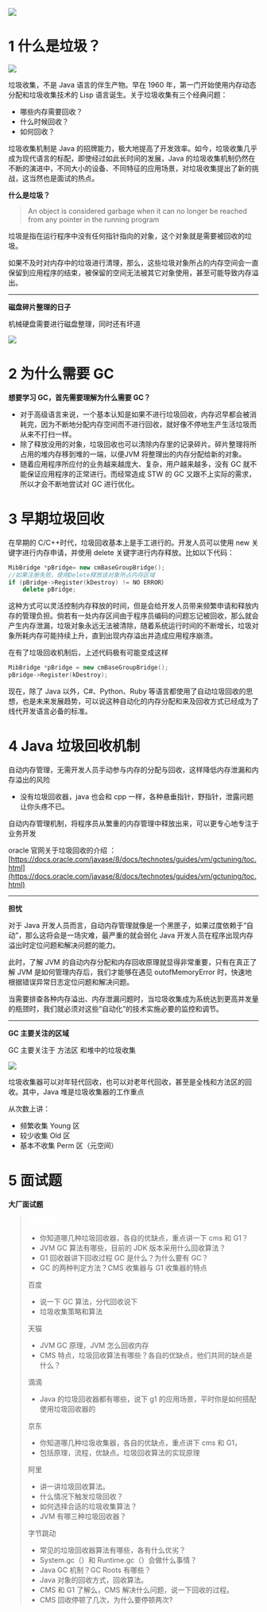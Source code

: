 ![](images/180.png)

# 1 什么是垃圾？
![](images/181.png)

垃圾收集，不是 Java 语言的伴生产物。早在 1960 年，第一门开始使用内存动态分配和垃圾收集技术的 Lisp 语言诞生。关于垃圾收集有三个经典问题：

+ 哪些内存需要回收？
+ 什么时候回收？
+ 如何回收？

垃圾收集机制是 Java 的招牌能力，极大地提高了开发效率。如今，垃圾收集几乎成为现代语言的标配，即使经过如此长时间的发展，Java 的垃圾收集机制仍然在不断的演进中，不同大小的设备、不同特征的应用场景，对垃圾收集提出了新的挑战，这当然也是面试的热点。



**什么是垃圾？**

> An object is considered garbage when it can no longer be reached from any pointer in the running program
>

垃圾是指在运行程序中没有任何指针指向的对象，这个对象就是需要被回收的垃圾。

如果不及时对内存中的垃圾进行清理，那么，这些垃圾对象所占的内存空间会一直保留到应用程序的结束，被保留的空间无法被其它对象使用，甚至可能导致内存溢出。

****

**磁盘碎片整理的日子**

机械硬盘需要进行磁盘整理，同时还有坏道

![](images/182.png)

# 2 为什么需要 GC
**想要学习 GC，首先需要理解为什么需要 GC？**

+ 对于高级语言来说，一个基本认知是如果不进行垃圾回收，内存迟早都会被消耗完，因为不断地分配内存空间而不进行回收，就好像不停地生产生活垃圾而从来不打扫一样。
+ 除了释放没用的对象，垃圾回收也可以清除内存里的记录碎片。碎片整理将所占用的堆内存移到堆的一端，以便JVM 将整理出的内存分配给新的对象。
+ 随着应用程序所应付的业务越来越庞大、复杂，用户越来越多，没有 GC 就不能保证应用程序的正常进行。而经常造成 STW 的 GC 又跟不上实际的需求，所以才会不断地尝试对 GC 进行优化。

# 3 早期垃圾回收
在早期的 C/C++时代，垃圾回收基本上是手工进行的。开发人员可以使用 new 关键字进行内存申请，并使用 delete 关键字进行内存释放。比如以下代码：

```cpp
MibBridge *pBridge= new cmBaseGroupBridge();
//如果注册失败，使用Delete释放该对象所占内存区域
if (pBridge->Register(kDestroy) != NO ERROR）
	delete pBridge;
```

这种方式可以灵活控制内存释放的时间，但是会给开发人员带来频繁申请和释放内存的管理负担。倘若有一处内存区间由于程序员编码的问题忘记被回收，那么就会产生内存泄漏，垃圾对象永远无法被清除，随着系统运行时间的不断增长，垃圾对象所耗内存可能持续上升，直到出现内存溢出并造成应用程序崩溃。

在有了垃圾回收机制后，上述代码极有可能变成这样

```cpp
MibBridge *pBridge = new cmBaseGroupBridge();
pBridge->Register(kDestroy);
```

现在，除了 Java 以外，C#、Python、Ruby 等语言都使用了自动垃圾回收的思想，也是未来发展趋势，可以说这种自动化的内存分配和来及回收方式已经成为了线代开发语言必备的标准。

# 4 Java 垃圾回收机制
自动内存管理，无需开发人员手动参与内存的分配与回收，这样降低内存泄漏和内存溢出的风险

+ 没有垃圾回收器，java 也会和 cpp 一样，各种悬垂指针，野指针，泄露问题让你头疼不已。

自动内存管理机制，将程序员从繁重的内存管理中释放出来，可以更专心地专注于业务开发

oracle 官网关于垃圾回收的介绍 ：[https://docs.oracle.com/javase/8/docs/technotes/guides/vm/gctuning/toc.html](https://docs.oracle.com/javase/8/docs/technotes/guides/vm/gctuning/toc.html)

****

**担忧**

对于 Java 开发人员而言，自动内存管理就像是一个黑匣子，如果过度依赖于“自动”，那么这将会是一场灾难，最严重的就会弱化 Java 开发人员在程序出现内存溢出时定位问题和解决问题的能力。

此时，了解 JVM 的自动内存分配和内存回收原理就显得非常重要，只有在真正了解 JVM 是如何管理内存后，我们才能够在遇见 outofMemoryError 时，快速地根据错误异常日志定位问题和解决问题。

当需要排查各种内存溢出、内存泄漏问题时，当垃圾收集成为系统达到更高并发量的瓶颈时，我们就必须对这些“自动化”的技术实施必要的监控和调节。

****

**GC 主要关注的区域**

GC 主要关注于 方法区 和堆中的垃圾收集

![](images/183.png)

垃圾收集器可以对年轻代回收，也可以对老年代回收，甚至是全栈和方法区的回收。其中，Java 堆是垃圾收集器的工作重点

从次数上讲：

+ 频繁收集 Young 区
+ 较少收集 Old 区
+ 基本不收集 Perm 区（元空间）

# 5 面试题
**大厂面试题**

> **<font style="color:#FFFFFF;background-color:#FFFFFF;">蚂蚁金服</font>**
>
> + 你知道哪几种垃圾回收器，各自的优缺点，重点讲一下 cms 和 G1？
> + JVM GC 算法有哪些，目前的 JDK 版本采用什么回收算法？
> + G1 回收器讲下回收过程 GC 是什么？为什么要有 GC？
> + GC 的两种判定方法？CMS 收集器与 G1 收集器的特点
>
> 
>
> 百度
>
> + 说一下 GC 算法，分代回收说下
> + 垃圾收集策略和算法
>
> 
>
> 天猫
>
> + JVM GC 原理，JVM 怎么回收内存
> + CMS 特点，垃圾回收算法有哪些？各自的优缺点，他们共同的缺点是什么？
>
> 
>
> 滴滴
>
> + Java 的垃圾回收器都有哪些，说下 g1 的应用场景，平时你是如何搭配使用垃圾回收器的
>
> 
>
> 京东
>
> + 你知道哪几种垃圾收集器，各自的优缺点，重点讲下 cms 和 G1，
> + 包括原理，流程，优缺点。垃圾回收算法的实现原理
>
> 
>
> 阿里
>
> + 讲一讲垃圾回收算法。
> + 什么情况下触发垃圾回收？
> + 如何选择合适的垃圾收集算法？
> + JVM 有哪三种垃圾回收器？
>
> 
>
> 字节跳动
>
> + 常见的垃圾回收器算法有哪些，各有什么优劣？
> + System.gc（）和 Runtime.gc（）会做什么事情？
> + Java GC 机制？GC Roots 有哪些？
> + Java 对象的回收方式，回收算法。
> + CMS 和 G1 了解么，CMS 解决什么问题，说一下回收的过程。
> + CMS 回收停顿了几次，为什么要停顿两次?
>

